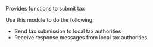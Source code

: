 Provides functions to submit tax

Use this module to do the following:
- Send tax submission to local tax authorities
- Receive response messages from local tax authorities

